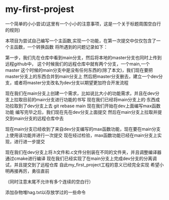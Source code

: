 # my-first-projest

一个简单的小小尝试(这里有一个小小的注意事项，这是一个关于标题周围空白行的规则)

本项目为尝试自己编写一个主函数,实现一个功能，在第一次提交中仅仅包含了一个主函数，一个转换函数
将所遇到的问题记录如下：

第一步，我们先在仓库中看到main分支，然后将本地的master分支也同时上传到远程github中，
这个时候我们的远程仓库中就有两个分支，一个main,一个master
这个时候的main分支中是没有任何东西的(除了本文)，我们现在要把master分支上的东西合并到main分支上
然后把master分支删去，建立一个dev分支，或者将master分支改名为dev分支以期望更加符合开发流程

现在我们在main分支上创建一个需求，比如说比大小的功能需求，并且在dev分支上拉取目前的main分支进行功能的书写
现在我们已经将main分支上的·东西成功拉取到了dev分支上去 git rebase main
现在我们开始在dev上面编写max函数功能
编写完毕之后，我们现在先在dev分支上面提交
然后在main分支上拉取并提交到main分支的远程仓库中去

现在main分支已经收到了来自dev分支编写的max函数功能，现在要在main分支上使用该功能并进行一次提交
现在经过检验，max函数功能已经在main分支上实现，进行进一步提交

现在我们在dev分支上将.h文件和.c文件分别装在不同的文件夹，并且调整编译器通过cmake进行编译
现在我们已经实现了在main分支上完成dev分支的分离调试，并且提交到了远程仓库
自此my_first_project工程的意义已经完全实现
希望小明再接再厉，勇往直前

（同时注意末尾不允许有多个连续的空白行）

添加杂物堆hag.txt以存放学过的一些命令